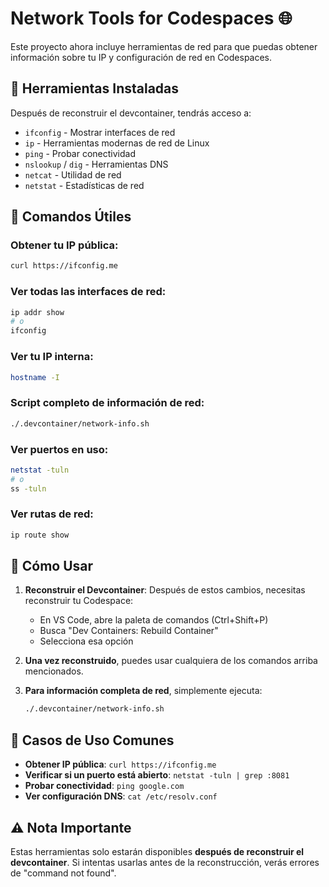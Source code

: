 # Network Tools for Codespaces 🌐

Este proyecto ahora incluye herramientas de red para que puedas obtener información sobre tu IP y configuración de red en Codespaces.

## 🚀 Herramientas Instaladas

Después de reconstruir el devcontainer, tendrás acceso a:

- `ifconfig` - Mostrar interfaces de red
- `ip` - Herramientas modernas de red de Linux
- `ping` - Probar conectividad
- `nslookup` / `dig` - Herramientas DNS
- `netcat` - Utilidad de red
- `netstat` - Estadísticas de red

## 📝 Comandos Útiles

### Obtener tu IP pública:
```bash
curl https://ifconfig.me
```

### Ver todas las interfaces de red:
```bash
ip addr show
# o
ifconfig
```

### Ver tu IP interna:
```bash
hostname -I
```

### Script completo de información de red:
```bash
./.devcontainer/network-info.sh
```

### Ver puertos en uso:
```bash
netstat -tuln
# o
ss -tuln
```

### Ver rutas de red:
```bash
ip route show
```

## 🔧 Cómo Usar

1. **Reconstruir el Devcontainer**: Después de estos cambios, necesitas reconstruir tu Codespace:
   - En VS Code, abre la paleta de comandos (Ctrl+Shift+P)
   - Busca "Dev Containers: Rebuild Container"
   - Selecciona esa opción

2. **Una vez reconstruido**, puedes usar cualquiera de los comandos arriba mencionados.

3. **Para información completa de red**, simplemente ejecuta:
   ```bash
   ./.devcontainer/network-info.sh
   ```

## 🎯 Casos de Uso Comunes

- **Obtener IP pública**: `curl https://ifconfig.me`
- **Verificar si un puerto está abierto**: `netstat -tuln | grep :8081`
- **Probar conectividad**: `ping google.com`
- **Ver configuración DNS**: `cat /etc/resolv.conf`

## ⚠️ Nota Importante

Estas herramientas solo estarán disponibles **después de reconstruir el devcontainer**. Si intentas usarlas antes de la reconstrucción, verás errores de "command not found".
